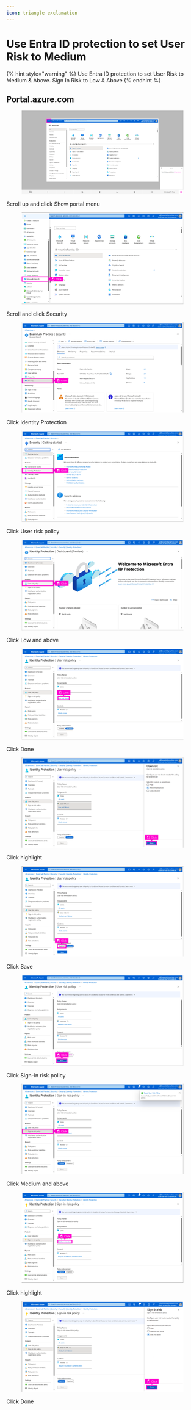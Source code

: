 ```yaml
---
icon: triangle-exclamation
---
```


# Use Entra ID protection to set User Risk to Medium

{% hint style="warning" %}
Use Entra ID protection to set User Risk to Medium & Above. Sign In Risk to Low & Above
{% endhint %}

## Portal.azure.com

<figure><img src="../../.gitbook/assets/image (13) (1) (1) (1).png" alt=""><figcaption></figcaption></figure>

Scroll up and click Show portal menu

<figure><img src="../../.gitbook/assets/image (1) (1) (1) (1) (1).png" alt=""><figcaption></figcaption></figure>

Scroll and click Security

<figure><img src="../../.gitbook/assets/image (2) (1) (1) (1) (1).png" alt=""><figcaption></figcaption></figure>

Click Identity Protection

<figure><img src="../../.gitbook/assets/image (3) (1) (1) (1) (1).png" alt=""><figcaption></figcaption></figure>

Click User risk policy

<figure><img src="../../.gitbook/assets/image (4) (1) (1) (1) (1).png" alt=""><figcaption></figcaption></figure>

Click Low and above

<figure><img src="../../.gitbook/assets/image (5) (1) (1) (1) (1).png" alt=""><figcaption></figcaption></figure>

Click Done

<figure><img src="../../.gitbook/assets/image (6) (1) (1) (1) (1).png" alt=""><figcaption></figcaption></figure>

Click highlight

<figure><img src="../../.gitbook/assets/image (7) (1) (1) (1) (1).png" alt=""><figcaption></figcaption></figure>

Click Save

<figure><img src="../../.gitbook/assets/image (8) (1) (1) (1) (1).png" alt=""><figcaption></figcaption></figure>

Click Sign-in risk policy

<figure><img src="../../.gitbook/assets/image (9) (1) (1) (1) (1).png" alt=""><figcaption></figcaption></figure>

Click Medium and above

<figure><img src="../../.gitbook/assets/image (10) (1) (1) (1) (1).png" alt=""><figcaption></figcaption></figure>

Click highlight

<figure><img src="../../.gitbook/assets/image (11) (1) (1) (1) (1).png" alt=""><figcaption></figcaption></figure>

Click Done

